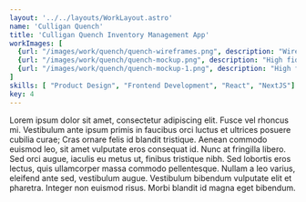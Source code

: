 ```yaml
---
layout: '../../layouts/WorkLayout.astro'
name: 'Culligan Quench'
title: 'Culligan Quench Inventory Management App'
workImages: [
  {url: "/images/work/quench/quench-wireframes.png", description: "Wireframes"}, 
  {url: "/images/work/quench/quench-mockup.png", description: "High fidelity elements"}, 
  {url: "/images/work/quench/quench-mockup-1.png", description: "High fidelity elements"},
]
skills: [ "Product Design", "Frontend Development", "React", "NextJS"]
key: 4
---
```


Lorem ipsum dolor sit amet, consectetur adipiscing elit. Fusce vel rhoncus mi. Vestibulum ante ipsum primis in faucibus orci luctus et ultrices posuere cubilia curae; Cras ornare felis id blandit tristique. Aenean commodo euismod leo, sit amet vulputate eros consequat id. Nunc at fringilla libero. Sed orci augue, iaculis eu metus ut, finibus tristique nibh. Sed lobortis eros lectus, quis ullamcorper massa commodo pellentesque. Nullam a leo varius, eleifend ante sed, vestibulum augue. Vestibulum bibendum vulputate elit et pharetra. Integer non euismod risus. Morbi blandit id magna eget bibendum.